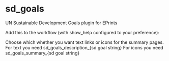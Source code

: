 # sd_goals
UN Sustainable Development Goals plugin for EPrints

Add this to the workflow (with show_help configured to your preference): 
    <component show_help="always">
      <field ref="sd_goals"/>
    </component>

Choose which whether you want text links or icons for the summary pages.
For text you need
    sd_goals_description_{sd goal string}
For icons you need
    sd_goals_summary_{sd goal string}
